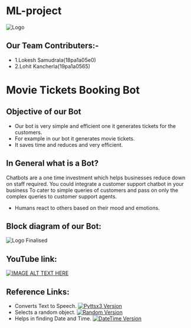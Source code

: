 # ML-project
![Logo](https://user-images.githubusercontent.com/69204539/96457429-631bbf80-123d-11eb-8238-206e44834077.jpeg)
## Our Team Contributers:-
  * 1.Lokesh Samudrala(18pa1a05e0)
  * 2.Lohit Kancherla(19pa1a0565)
  
# Movie Tickets Booking Bot
## Objective of our Bot
  * Our bot is very simple and efficient one it generates tickets for the customers.
  * For example in our bot it generates movie tickets.
  * It saves time and reduces and very efficient.


## In General what is a Bot?
  Chatbots are a one time investment which helps businesses reduce down on staff required.
  You could integrate a customer support chatbot in your business
  To cater to simple queries of customers and pass on only the complex queries to customer support agents.
  * Humans react to others based on their mood and emotions.

## Block diagram of our Bot:
![Logo Finalised](https://user-images.githubusercontent.com/69204539/96453769-93ad2a80-1238-11eb-8b88-a696c400e9f2.png)

## YouTube link:
[![IMAGE ALT TEXT HERE](https://img.youtube.com/vi/HKOlvHxlFvA/0.jpg)](https://www.youtube.com/watch?v=HKOlvHxlFvA)


## Reference Links:
* Converts Text to Speech.
[![Pyttsx3 Version](https://img.shields.io/badge/pyttsx3-2.90-green)](https://pypi.org/project/pyttsx3/)
* Selects a random object.
[![Random Version](https://img.shields.io/badge/random-1.0.1-blue)](https://pypi.org/project/random2/)
* Helps in finding Date and Time. 
[![DateTime Version](https://img.shields.io/badge/datetime-4.3-red)](https://pypi.org/project/datetime/) 
